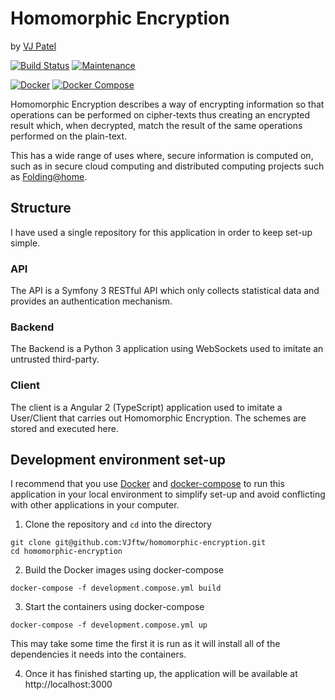 # Homomorphic Encryption
by [VJ Patel](https://vjpatel.me)

[![Build Status](https://ci.vjpatel.me/job/homomorphic-encryption/branch/master/badge/icon)](https://ci.vjpatel.me/job/homomorphic-encryption/branch/master/)
[![Maintenance](https://img.shields.io/maintenance/yes/2016.svg?maxAge=2592000)]()

[![Docker](https://img.shields.io/badge/docker-1.11.0-blue.svg?maxAge=2592000)]()
[![Docker Compose](https://img.shields.io/badge/docker--compose-1.7.0-blue.svg?maxAge=2592000)]()

Homomorphic Encryption describes a way of encrypting information so that operations can be performed on cipher-texts thus creating an encrypted result which, when decrypted, match the result of the same operations performed on the plain-text.

This has a wide range of uses where, secure information is computed on, such as in secure cloud computing and distributed computing projects such as [Folding@home](https://folding.stanford.edu/).

## Structure
I have used a single repository for this application in order to keep set-up simple.
### API
The API is a Symfony 3 RESTful API which only collects statistical data and provides an authentication mechanism.
### Backend
The Backend is a Python 3 application using WebSockets used to imitate an untrusted third-party.
### Client
The client is a Angular 2 (TypeScript) application used to imitate a User/Client that carries out Homomorphic Encryption. The schemes are stored and executed here.

## Development environment set-up
I recommend that you use [Docker](https://docs.docker.com/engine/installation/) and [docker-compose](https://docs.docker.com/compose/install/) to run this application in your local environment to simplify set-up and avoid conflicting with other applications in your computer.

1. Clone the repository and `cd` into the directory
```
git clone git@github.com:VJftw/homomorphic-encryption.git
cd homomorphic-encryption
```

2. Build the Docker images using docker-compose
```
docker-compose -f development.compose.yml build
```

3. Start the containers using docker-compose
```
docker-compose -f development.compose.yml up
```
This may take some time the first it is run as it will install all of the dependencies it needs into the containers.

4. Once it has finished starting up, the application will be available at http://localhost:3000
